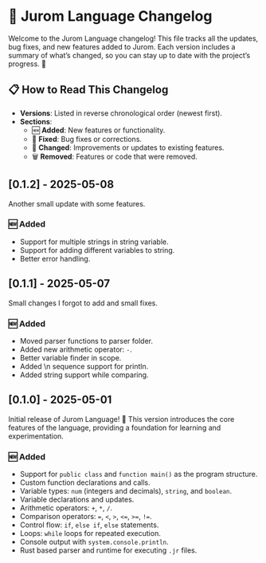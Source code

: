 # 📜 Jurom Language Changelog

Welcome to the Jurom Language changelog! This file tracks all the updates, bug fixes, and new features added to Jurom. Each version includes a summary of what’s changed, so you can stay up to date with the project’s progress. 🌟

## 📋 How to Read This Changelog
- **Versions**: Listed in reverse chronological order (newest first).
- **Sections**:
    - 🆕 **Added**: New features or functionality.
    - 🐛 **Fixed**: Bug fixes or corrections.
    - 🔧 **Changed**: Improvements or updates to existing features.
    - 🗑️ **Removed**: Features or code that were removed.

## [0.1.2] - 2025-05-08
Another small update with some features.

### 🆕 Added
- Support for multiple strings in string variable.
- Support for adding different variables to string. 
- Better error handling.

## [0.1.1] - 2025-05-07
Small changes I forgot to add and small fixes.

### 🆕 Added
- Moved parser functions to parser folder.
- Added new arithmetic operator: `-`.
- Better variable finder in scope.
- Added \n sequence support for println.
- Added string support while comparing.

## [0.1.0] - 2025-05-01
Initial release of Jurom Language! 🎉 This version introduces the core features of the language, providing a foundation for learning and experimentation.

### 🆕 Added
- Support for `public class` and `function main()` as the program structure.
- Custom function declarations and calls.
- Variable types: `num` (integers and decimals), `string`, and `boolean`.
- Variable declarations and updates.
- Arithmetic operators: `+`, `*`, `/`.
- Comparison operators: `=`, `<`, `>`, `<=`, `>=`, `!=`.
- Control flow: `if`, `else if`, `else` statements.
- Loops: `while` loops for repeated execution.
- Console output with `system.console.println`.
- Rust based parser and runtime for executing `.jr` files.